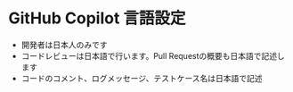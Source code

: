 # GitHub Copilot 言語設定
- 開発者は日本人のみです
- コードレビューは日本語で行います。Pull Requestの概要も日本語で記述します
- コードのコメント、ログメッセージ、テストケース名は日本語で記述
